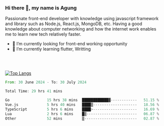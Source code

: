 ### Hi there 👋, my name is Agung
Passionate front-end developer with knowledge using javascript framework and library such as Node.js, React.js, MongoDB, etc. Having a good knowledge about computer networking and how the internet work enables me to learn new tech relatively faster.

<!--
**agungfir98/agungfir98** is a ✨ _special_ ✨ repository because its `README.md` (this file) appears on your GitHub profile.
-->

- 🔭 I’m currently looking for front-end working opportunity
- 🌱 I’m currently learning flutter, Writting
<br/>
<br/>

[![Top Langs](https://github-readme-stats.vercel.app/api/top-langs/?username=agungfir98&langs_count=5)](https://github.com/anuraghazra/github-readme-stats)

<!--START_SECTION:waka-->

```rust
From: 30 June 2024 - To: 30 July 2024

Total Time: 29 hrs 41 mins

Go                 15 hrs 38 mins  ████████████▓------------   51.15 %
Vue.js             5 hrs 40 mins   ████▒--------------------   18.56 %
TypeScript         5 hrs 6 mins    ████>--------------------   16.69 %
Lua                2 hrs 6 mins    █▒-----------------------   06.87 %
Other              52 mins         ▒------------------------   02.87 %
```

<!--END_SECTION:waka-->
